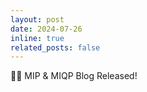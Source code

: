 ```yaml
---
layout: post
date: 2024-07-26
inline: true
related_posts: false
---
```


📜📜 MIP & MIQP Blog Released! 
